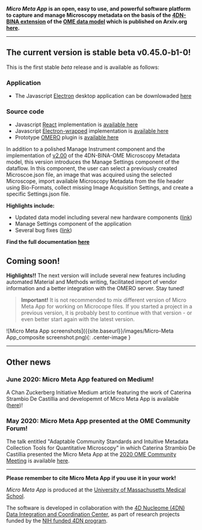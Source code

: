 
<!-- ## Micro Meta App -->

**_Micro Meta App_ is an open, easy to use, and powerful software platform to capture and manage Microscopy metadata on the basis of the [4DN-BINA extension](https://github.com/WU-BIMAC/MicroscopyMetadata4DNGuidelines/tree/master/Model/stable%20version/v02-00) of the [OME data model](https://docs.openmicroscopy.org/ome-model/6.1.1/developers/model-overview.html) which is published on Arxiv.org [here](https://arxiv.org/abs/1910.11370).**

----

## The current version is stable beta v0.45.0-b1-0!

This is the first stable *beta* release and is available as follows:

### Application
* The Javascript [Electron](https://www.electronjs.org/) desktop application can be downlowaded [here](https://github.com/WU-BIMAC/MicroMetaApp-Electron/releases/tag/0.45.5-b1-0) 

### Source code
* Javascript [React](https://reactjs.org/) implementation is [available here](https://github.com/WU-BIMAC/MicroMetaApp-React)
* Javascript [Electron-wrapped](https://www.electronjs.org/) implementation is [available here](https://github.com/WU-BIMAC/MicroMetaApp-Electron)
* Prototype [OMERO](https://www.openmicroscopy.org/omero/scientists/) plugin is [available here](https://github.com/WU-BIMAC/MicroMetaApp-Omero)

<!-- See the [changelog]() for more details. -->

In addition to a polished Manage Instrument component and the implementation of [v2.00](https://github.com/WU-BIMAC/MicroscopyMetadata4DNGuidelines/tree/master/Model/stable%20version/v02-00) of the 4DN-BINA-OME Microscopy Metadata model, this version introduces the Manage Settings component of the dataflow. 
In this component, the user can select a previously created Microscoe.json file, an image that was acquired using the selected Microscope, import available Microscopy Metadata from the file header using Bio-Formats, collect missing Image Acquisition Settings, and create a specific Settings.json file.


**Highlights include:**
* Updated data model including several new hardware components ([link](https://github.com/WU-BIMAC/MicroscopyMetadata4DNGuidelines/tree/master/Model/stable%20version/v02-00))
* Manage Settings component of the application
* Several bug fixes ([link](https://github.com/WU-BIMAC/MicroMetaApp-React/issues))

**Find the full documentation [here](https://micrometaapp-docs.readthedocs.io/en/latest/index.html)**

## Coming soon!

**Highlights!!**
The next version will include several new features including automated Material and Methods writing, facilitated import of vendor information and a better integration with the OMERO server.
Stay tuned!

> **Important!** It is not recommended to mix different version of Micro Meta App for working on Microcope files. If you started a project in a previous version, it is probably best to continue with that version - or even better start again with the latest version.

![Micro Meta App screenshots]({{site.baseurl}}/images/Micro-Meta App_composite screenshot.png){: .center-image }

----
## Other news

### June 2020: Micro Meta App featured on Medium!
A Chan Zuckerberg Initiative Medium article featuring the work of Caterina Strambio De Castillia and developemnt of Micro Meta App is available ([here](https://medium.com/@cziscience/5-imaging-scientists-share-insights-1ece553e9da3))!

### May 2020: Micro Meta App presented at the OME Community Forum!
The talk entitled "Adaptable Community Standards and Intuitive Metadata Collection Tools for Quantitative Microscopy" in which Caterina Strambio De Castillia presented the Micro Meta App at the [2020 OME Community Meeting](https://www.openmicroscopy.org/events/ome-community-meeting-2020/) is available [here](https://www.openmicroscopy.org/events/ome-community-meeting-2020/day2/).

----
**Please remember to cite Micro Meta App if you use it in your work!**

_Micro Meta App_ is produced at the <a href="https://www.umassmed.edu/pmm/">University of Massachusetts Medical School</a>.

The software is developed in collaboration with the <a href="http://dcic.4dnucleome.org/">4D Nucleome (4DN) Data Integration and Coordination Center</a>, as part of research projects funded by the <a href="https://commonfund.nih.gov/4DNucleome">NIH funded 4DN program</a>.
